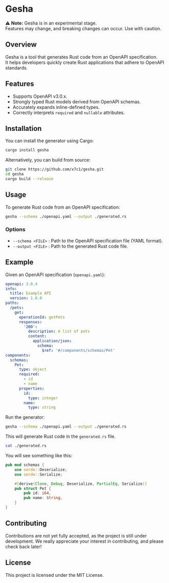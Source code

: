 # Gesha

⚠️ **Note:** Gesha is in an experimental stage.  
Features may change, and breaking changes can occur. Use with caution.

## Overview

Gesha is a tool that generates Rust code from an OpenAPI specification.  
It helps developers quickly create Rust applications that adhere to OpenAPI standards.

## Features

- Supports OpenAPI v3.0.x.
- Strongly typed Rust models derived from OpenAPI schemas.
- Accurately expands inline-defined types.
- Correctly interprets `required` and `nullable` attributes.

## Installation

You can install the generator using Cargo:

```sh
cargo install gesha
```

Alternatively, you can build from source:

```sh
git clone https://github.com/x7c1/gesha.git
cd gesha
cargo build --release
```

## Usage

To generate Rust code from an OpenAPI specification:

```sh
gesha --schema ./openapi.yaml --output ./generated.rs
```

### Options

- `--schema <FILE>` : Path to the OpenAPI specification file (YAML format).
- `--output <FILE>` : Path to the generated Rust code file.

## Example

Given an OpenAPI specification (`openapi.yaml`):

```yaml
openapi: 3.0.4
info:
  title: Example API
  version: 1.0.0
paths:
  /pets:
    get:
      operationId: getPets
      responses:
        '200':
          description: A list of pets
          content:
            application/json:
              schema:
                $ref: '#/components/schemas/Pet'
components:
  schemas:
    Pet:
      type: object
      required:
        - id
        - name
      properties:
        id:
          type: integer
        name:
          type: string
```

Run the generator:

```sh
gesha --schema ./openapi.yaml --output ./generated.rs
```

This will generate Rust code in the `generated.rs` file.

```sh
cat ./generated.rs
```

You will see something like this:

```rust
pub mod schemas {
    use serde::Deserialize;
    use serde::Serialize;

    #[derive(Clone, Debug, Deserialize, PartialEq, Serialize)]
    pub struct Pet {
        pub id: i64,
        pub name: String,
    }
}
```

## Contributing

Contributions are not yet fully accepted, as the project is still under development.
We really appreciate your interest in contributing, and please check back later!

## License

This project is licensed under the MIT License.
